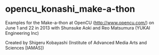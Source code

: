 opencu_konashi_make-a-thon
==========================
Examples for the Make-a-thon at OpenCU (http://www.opencu.com/) on June 1 and 22 in 2013 with Shunsuke Aoki and Reo Matsumura (YUKAI Engineering Inc)

Created by Shigeru Kobayashi (Institute of Advanced Media Arts and Sciences [IAMAS])
